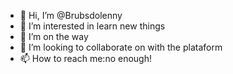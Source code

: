 - 👋 Hi, I’m @Brubsdolenny
- 👀 I’m interested in learn new things
- 🌱 I’m on the way
- 💞️ I’m looking to collaborate on with the plataform
- 📫 How to reach me:no enough!

<!---
Brubsdolenny/Brubsdolenny is a ✨ special ✨ repository because its `README.md` (this file) appears on your GitHub profile.
You can click the Preview link to take a look at your changes.
--->
